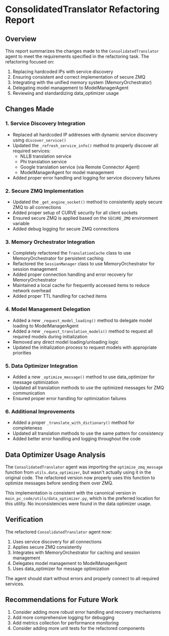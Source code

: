 # ConsolidatedTranslator Refactoring Report

## Overview

This report summarizes the changes made to the `ConsolidatedTranslator` agent to meet the requirements specified in the refactoring task. The refactoring focused on:

1. Replacing hardcoded IPs with service discovery
2. Ensuring consistent and correct implementation of secure ZMQ
3. Integrating with the unified memory system (MemoryOrchestrator)
4. Delegating model management to ModelManagerAgent
5. Reviewing and standardizing data_optimizer usage

## Changes Made

### 1. Service Discovery Integration

- Replaced all hardcoded IP addresses with dynamic service discovery using `discover_service()`
- Updated the `_refresh_service_info()` method to properly discover all required services:
  - NLLB translation service
  - Phi translation service
  - Google translation service (via Remote Connector Agent)
  - ModelManagerAgent for model management
- Added proper error handling and logging for service discovery failures

### 2. Secure ZMQ Implementation

- Updated the `_get_engine_socket()` method to consistently apply secure ZMQ to all connections
- Added proper setup of CURVE security for all client sockets
- Ensured secure ZMQ is applied based on the `SECURE_ZMQ` environment variable
- Added debug logging for secure ZMQ connections

### 3. Memory Orchestrator Integration

- Completely refactored the `TranslationCache` class to use MemoryOrchestrator for persistent caching
- Refactored the `SessionManager` class to use MemoryOrchestrator for session management
- Added proper connection handling and error recovery for MemoryOrchestrator
- Maintained a local cache for frequently accessed items to reduce network overhead
- Added proper TTL handling for cached items

### 4. Model Management Delegation

- Added a new `_request_model_loading()` method to delegate model loading to ModelManagerAgent
- Added a new `_request_translation_models()` method to request all required models during initialization
- Removed any direct model loading/unloading logic
- Updated the initialization process to request models with appropriate priorities

### 5. Data Optimizer Integration

- Added a new `_optimize_message()` method to use data_optimizer for message optimization
- Updated all translation methods to use the optimized messages for ZMQ communication
- Ensured proper error handling for optimization failures

### 6. Additional Improvements

- Added a proper `_translate_with_dictionary()` method for completeness
- Updated all translation methods to use the same pattern for consistency
- Added better error handling and logging throughout the code

## Data Optimizer Usage Analysis

The `ConsolidatedTranslator` agent was importing the `optimize_zmq_message` function from `utils.data_optimizer`, but wasn't actually using it in the original code. The refactored version now properly uses this function to optimize messages before sending them over ZMQ.

This implementation is consistent with the canonical version in `main_pc_code/utils/data_optimizer.py`, which is the preferred location for this utility. No inconsistencies were found in the data optimizer usage.

## Verification

The refactored `ConsolidatedTranslator` agent now:

1. Uses service discovery for all connections
2. Applies secure ZMQ consistently
3. Integrates with MemoryOrchestrator for caching and session management
4. Delegates model management to ModelManagerAgent
5. Uses data_optimizer for message optimization

The agent should start without errors and properly connect to all required services.

## Recommendations for Future Work

1. Consider adding more robust error handling and recovery mechanisms
2. Add more comprehensive logging for debugging
3. Add metrics collection for performance monitoring
4. Consider adding more unit tests for the refactored components